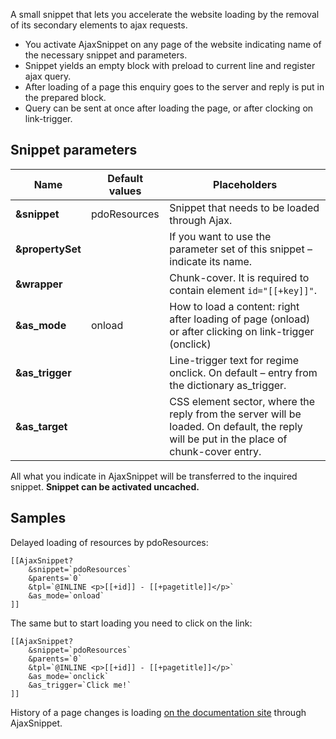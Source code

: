 A small snippet that lets you accelerate the website loading by the removal of its secondary elements to ajax requests.

* You activate AjaxSnippet on any page of the website indicating name of the necessary snippet and parameters.
* Snippet yields an empty block with preload  to current line and register ajax query.
* After loading of a page this enquiry goes to the server and reply is put in the prepared block.
* Query can be sent at once after loading the page, or after clocking on link-trigger.

## Snippet parameters
Name				| Default values	| Placeholders
--------------------|-------------------|-----------------------------------------------------------
**&snippet**		| pdoResources		| Snippet that needs to be loaded through Ajax.
**&propertySet**	| 					| If you want to use the parameter set of this snippet – indicate its name.
**&wrapper**		| 					| Chunk-cover. It is required to contain element `id="[[+key]]"`.
**&as_mode**		| onload			| How to load a content: right after loading of page (onload) or after clicking on link-trigger (onclick)
**&as_trigger**		| 					| Line-trigger text for regime onclick. On default – entry from the dictionary as_trigger.
**&as_target**		| 					| CSS element sector, where the reply from the server will be loaded. On default, the reply will be put in the place of chunk-cover entry.

All what you indicate in AjaxSnippet will be transferred to the inquired snippet. **Snippet can be activated uncached.**

## Samples
Delayed loading of resources by pdoResources:
```
[[AjaxSnippet?
	&snippet=`pdoResources`
	&parents=`0`
	&tpl=`@INLINE <p>[[+id]] - [[+pagetitle]]</p>`
	&as_mode=`onload`
]]
```

The same but to start loading you need to click on the link:
```
[[AjaxSnippet?
	&snippet=`pdoResources`
	&parents=`0`
	&tpl=`@INLINE <p>[[+id]] - [[+pagetitle]]</p>`
	&as_mode=`onclick`
	&as_trigger=`Click me!`
]]
```

History of a page changes is loading [on the documentation site][1] through AjaxSnippet.

[1]: http://docs.modx.pro
